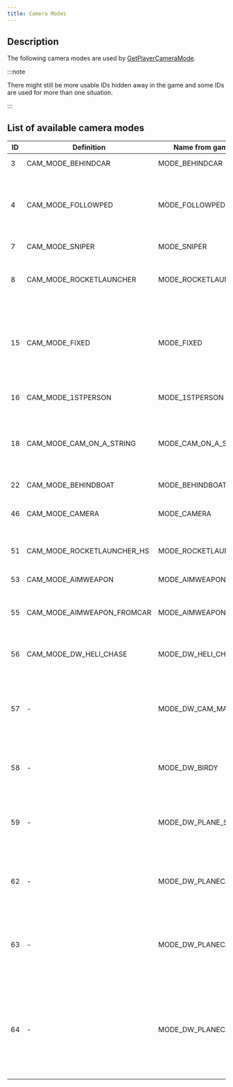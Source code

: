```yaml
---
title: Camera Modes
---
```


## Description

The following camera modes are used by [GetPlayerCameraMode](../functions/GetPlayerCameraMode).

:::note

There might still be more usable IDs hidden away in the game and some IDs are used for more than one situation.

:::

## List of available camera modes

| ID  | Definition | Name from game files   | Description                                                                                                                    |
| --- | --------- | ---------------------- | ------------------------------------------------------------------------------------------------------------------------------ |
| 3   | CAM_MODE_BEHINDCAR  | MODE_BEHINDCAR       | Train/tram camera                                                                                                              |
| 4   | CAM_MODE_FOLLOWPED  | MODE_FOLLOWPED      | Follow ped (normal behind player camera), several variable distances                                                           |
| 7   | CAM_MODE_SNIPER     | MODE_SNIPER       | Sniper aiming (sniper scope)                                                                                                   |
| 8   | CAM_MODE_ROCKETLAUNCHER | MODE_ROCKETLAUNCHER    | Rocket Launcher aiming (rocket launcher scope)                                                                                 |
| 15  | CAM_MODE_FIXED      | MODE_FIXED       | Fixed camera (non-moving) - used for garages, chase camera, entering buildings, buying food etc                                |
| 16  | CAM_MODE_1STPERSON  | MODE_1STPERSON       | Vehicle front camera, bike side camera                                                                                         |
| 18  | CAM_MODE_CAM_ON_A_STRING | MODE_CAM_ON_A_STRING   | Normal car (+ skimmer + helicopter + airplane), several variable distances                                                     |
| 22  | CAM_MODE_BEHINDBOAT | MODE_BEHINDBOAT       | Normal boat camera                                                                                                             |
| 46  | CAM_MODE_CAMERA     | MODE_CAMERA       | Weapon aiming (weapon scope)                                                                                                   |
| 51  | CAM_MODE_ROCKETLAUNCHER_HS | MODE_ROCKETLAUNCHER_HS | Heat-seeking Rocket Launcher aiming                                                                                            |
| 53  | CAM_MODE_AIMWEAPON  | MODE_AIMWEAPON       | Aiming any other weapon                                                                                                        |
| 55  | CAM_MODE_AIMWEAPON_FROMCAR | MODE_AIMWEAPON_FROMCAR | Vehicle passenger aiming camera (drive by as a player)                                                                         |
| 56  | CAM_MODE_DW_HELI_CHASE | MODE_DW_HELI_CHASE    | Chase camera: helicopter/bird view                                                                                             |
| 57  | - | MODE_DW_CAM_MAN        | Chase camera: ground camera, zooms in quite quickly and pan to the vehicle                                                     |
| 58  | - | MODE_DW_BIRDY          | Chase camera: horizontal flyby past vehicle                                                                                    |
| 59  | - | MODE_DW_PLANE_SPOTTER  | Chase camera (for air vehicles only): ground camera, looking up to the air vehicle                                             |
| 62  | - | MODE_DW_PLANECAM1      | Chase camera (for air vehicles only): vertical flyby past air vehicle                                                          |
| 63  | - | MODE_DW_PLANECAM2      | Chase camera (for air vehicles only): horizontal flyby past air vehicle (similar to 58 and 62)                                 |
| 64  | - | MODE_DW_PLANECAM3      | Chase camera (for air vehicles only): camera focused on pilot, similar to pressing LOOK_BEHIND key on foot, but in air vehicle |
